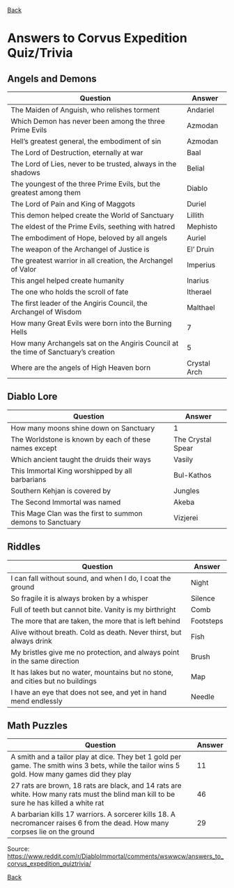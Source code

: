 [Back](../)

# Answers to Corvus Expedition Quiz/Trivia

## Angels and Demons

Question|Answer
----|----
The Maiden of Anguish, who relishes torment | Andariel
Which Demon has never been among the three Prime Evils | Azmodan
Hell’s greatest general, the embodiment of sin | Azmodan
The Lord of Destruction, eternally at war | Baal
The Lord of Lies, never to be trusted, always in the shadows | Belial
The youngest of the three Prime Evils, but the greatest among them | Diablo
The Lord of Pain and King of Maggots | Duriel
This demon helped create the World of Sanctuary | Lillith
The eldest of the Prime Evils, seething with hatred | Mephisto
The embodiment of Hope, beloved by all angels | Auriel
The weapon of the Archangel of Justice is | El’ Druin
The greatest warrior in all creation, the Archangel of Valor | Imperius
This angel helped create humanity | Inarius
The one who holds the scroll of fate | Itherael
The first leader of the Angiris Council, the Archangel of Wisdom | Malthael
How many Great Evils were born into the Burning Hells | 7
How many Archangels sat on the Angiris Council at the time of Sanctuary’s creation | 5
Where are the angels of High Heaven born | Crystal Arch

## Diablo Lore

Question|Answer
----|----
How many moons shine down on Sanctuary | 1
The Worldstone is known by each of these names except | The Crystal Spear
Which ancient taught the druids their ways | Vasily
This Immortal King worshipped by all barbarians | Bul-Kathos
Southern Kehjan is covered by | Jungles
The Second Immortal was named | Akeba
This Mage Clan was the first to summon demons to Sanctuary | Vizjerei

## Riddles

Question|Answer
----|----
I can fall without sound, and when I do, I coat the ground | Night
So fragile it is always broken by a whisper | Silence
Full of teeth but cannot bite. Vanity is my birthright | Comb
The more that are taken, the more that is left behind | Footsteps
Alive without breath. Cold as death. Never thirst, but always drink | Fish
My bristles give me no protection, and always point in the same direction | Brush
It has lakes but no water, mountains but no stone, and cities but no buildings | Map
I have an eye that does not see, and yet in hand mend endlessly | Needle

## Math Puzzles

Question|Answer
----|----
A smith and a tailor play at dice. They bet 1 gold per game. The smith wins 3 bets, while the tailor wins 5 gold. How many games did they play | 11
27 rats are brown, 18 rats are black, and 14 rats are white. How many rats must the blind man kill to be sure he has killed a white rat | 46
A barbarian kills 17 warriors. A sorcerer kills 18. A necromancer raises 6 from the dead. How many corpses lie on the ground | 29


Source: https://www.reddit.com/r/DiabloImmortal/comments/wswwcw/answers_to_corvus_expedition_quiztrivia/

[Back](../)
